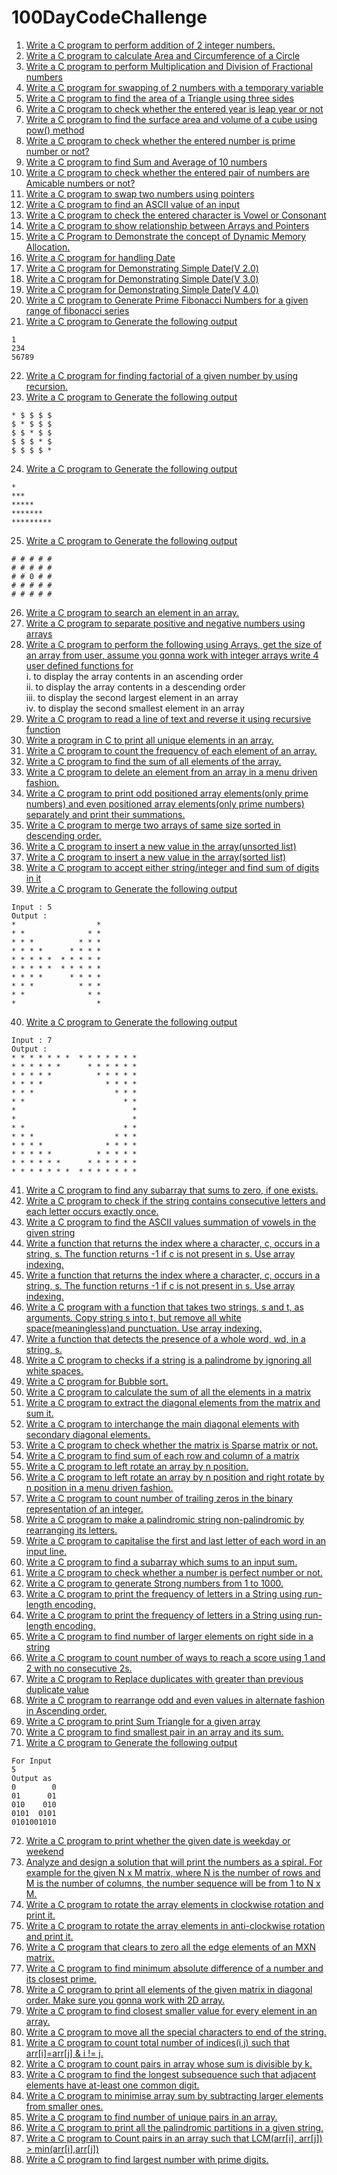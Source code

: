 # 100DayCodeChallenge
1. [Write a C program to perform addition of 2 integer numbers.](https://github.com/ShankarDhandapani/100DayCodeChallenge/blob/master/Day001.c)
2. [Write a C program to calculate Area and Circumference of a Circle](https://github.com/ShankarDhandapani/100DayCodeChallenge/blob/master/Day002.c)
3. [Write a C program to perform Multiplication and Division of Fractional numbers](https://github.com/ShankarDhandapani/100DayCodeChallenge/blob/master/Day003.c)
4. [Write a C program for swapping of 2 numbers with a temporary variable](https://github.com/ShankarDhandapani/100DayCodeChallenge/blob/master/Day004.c)
5. [Write a C program to find the area of a Triangle using three sides](https://github.com/ShankarDhandapani/100DayCodeChallenge/blob/master/Day005.c)
6. [Write a C program to check whether the entered year is leap year or not](https://github.com/ShankarDhandapani/100DayCodeChallenge/blob/master/Day006.c)
7. [Write a C program to find the surface area and volume of a cube using pow() method](https://github.com/ShankarDhandapani/100DayCodeChallenge/blob/master/Day007.c)
8. [Write a C program to check whether the entered number is prime number or not?](https://github.com/ShankarDhandapani/100DayCodeChallenge/blob/master/Day008.c)
9. [Write a C program to find Sum and Average of 10 numbers](https://github.com/ShankarDhandapani/100DayCodeChallenge/blob/master/Day009.c)
10. [Write a C program to check whether the entered pair of numbers are Amicable numbers or not?](https://github.com/ShankarDhandapani/100DayCodeChallenge/blob/master/Day010.c) 
11. [Write a C program to swap two numbers using pointers](https://github.com/ShankarDhandapani/100DayCodeChallenge/blob/master/Day011.c)
12. [Write a C program to find an ASCII value of an input](https://github.com/ShankarDhandapani/100DayCodeChallenge/blob/master/Day012.c)
13. [Write a C program to check the entered character is Vowel or Consonant](https://github.com/ShankarDhandapani/100DayCodeChallenge/blob/master/Day013.c)
14. [Write a C program to show relationship between Arrays and Pointers](https://github.com/ShankarDhandapani/100DayCodeChallenge/blob/master/Day014.c)
15. [Write a C Program to Demonstrate the concept of Dynamic Memory Allocation.](https://github.com/ShankarDhandapani/100DayCodeChallenge/blob/master/Day015.c)
16. [Write a C program for handling Date](https://github.com/ShankarDhandapani/100DayCodeChallenge/blob/master/Day016.c)
17. [Write a C program for Demonstrating Simple Date(V 2.0)](https://github.com/ShankarDhandapani/100DayCodeChallenge/blob/master/Day017.c)
18. [Write a C program for Demonstrating Simple Date(V 3.0)](https://github.com/ShankarDhandapani/100DayCodeChallenge/blob/master/Day018.c)
19. [Write a C program for Demonstrating Simple Date(V 4.0)](https://github.com/ShankarDhandapani/100DayCodeChallenge/blob/master/Day019.c)
20. [Write a C program to Generate Prime Fibonacci Numbers for a given range of fibonacci series](https://github.com/ShankarDhandapani/100DayCodeChallenge/blob/master/Day020.c)
21. [Write a C program to Generate the following output](https://github.com/ShankarDhandapani/100DayCodeChallenge/blob/master/Day021.c)
```
1 
234 
56789 
```
22. [Write a C program for finding factorial of a given number by using recursion.](https://github.com/ShankarDhandapani/100DayCodeChallenge/blob/master/Day022.c)
23. [Write a C program to Generate the following output](https://github.com/ShankarDhandapani/100DayCodeChallenge/blob/master/Day023.c)
```
* $ $ $ $ 
$ * $ $ $ 
$ $ * $ $ 
$ $ $ * $ 
$ $ $ $ * 
```
24. [Write a C program to Generate the following output](https://github.com/ShankarDhandapani/100DayCodeChallenge/blob/master/Day024.c)
```
* 
*** 
***** 
******* 
********* 
```
25. [Write a C program to Generate the following output](https://github.com/ShankarDhandapani/100DayCodeChallenge/blob/master/Day025.c)
```
# # # # #
# # # # #
# # 0 # #
# # # # #
# # # # #
```
26. [Write a C program to search an element in an array.](https://github.com/ShankarDhandapani/100DayCodeChallenge/blob/master/Day026.c)
27. [Write a C program to separate positive and negative numbers using arrays](https://github.com/ShankarDhandapani/100DayCodeChallenge/blob/master/Day027.c)
28. [Write a C program to perform the following using Arrays,
get the size of an array from user, assume you gonna work with integer arrays
write 4 user defined functions for](https://github.com/ShankarDhandapani/100DayCodeChallenge/blob/master/Day028.c)<br/>
i. to display the array contents in an ascending order<br/>
ii. to display the array contents in a descending order<br/>
iii. to display the second largest element in an array<br/>
iv. to display the second smallest element in an array<br/>
29. [Write a C program to read a line of text and reverse it using recursive function ](https://github.com/ShankarDhandapani/100DayCodeChallenge/blob/master/Day029.c)
30. [Write a program in C to print all unique elements in an array.
](https://github.com/ShankarDhandapani/100DayCodeChallenge/blob/master/Day030.c)
31. [Write a C program to count the frequency of each element of an array.](https://github.com/ShankarDhandapani/100DayCodeChallenge/blob/master/Day031.c)
32. [Write a C program to find the sum of all elements of the array.](https://github.com/ShankarDhandapani/100DayCodeChallenge/blob/master/Day032.c)
33. [Write a C program to delete an element from an array in a menu driven fashion.](https://github.com/ShankarDhandapani/100DayCodeChallenge/blob/master/Day033.c)
34. [Write a C program to print odd positioned array elements(only prime numbers) and even positioned array elements(only prime numbers) separately and print their summations.
](https://github.com/ShankarDhandapani/100DayCodeChallenge/blob/master/Day034.c)
35. [Write a C program to merge two arrays of same size sorted in descending order.](https://github.com/ShankarDhandapani/100DayCodeChallenge/blob/master/Day035.c)
36. [Write a C program to insert a new value in the array(unsorted list)](https://github.com/ShankarDhandapani/100DayCodeChallenge/blob/master/Day036.c)
37. [Write a C program to insert a new value in the array(sorted list)](https://github.com/ShankarDhandapani/100DayCodeChallenge/blob/master/Day037.c)
38. [Write a C program to accept either string/integer and find sum of digits in it](https://github.com/ShankarDhandapani/100DayCodeChallenge/blob/master/Day038.c)
39. [Write a C program to Generate the following output](https://github.com/ShankarDhandapani/100DayCodeChallenge/blob/master/Day039.c)
```
Input : 5
Output :
*                  *
* *              * *
* * *          * * *
* * * *      * * * *
* * * * *  * * * * *
* * * * *  * * * * *
* * * *      * * * *
* * *          * * *
* *              * *
*                  *
```
40. [Write a C program to Generate the following output](https://github.com/ShankarDhandapani/100DayCodeChallenge/blob/master/Day040.c)
```
Input : 7
Output :
* * * * * * *  * * * * * * *
* * * * * *      * * * * * *
* * * * *          * * * * *
* * * *              * * * *
* * *                  * * *
* *                      * *
*                          *
*                          *
* *                      * *
* * *                  * * *
* * * *              * * * *
* * * * *          * * * * *
* * * * * *      * * * * * *
* * * * * * *  * * * * * * *
```
41. [Write a C program to find any subarray that sums to zero, if one exists.](https://github.com/ShankarDhandapani/100DayCodeChallenge/blob/master/Day041.c)
42. [Write a C program to check if the string contains consecutive letters and each letter occurs exactly once. 
](https://github.com/ShankarDhandapani/100DayCodeChallenge/blob/master/Day042.c)
43. [Write a C program to find the ASCII values summation of vowels in the given string](https://github.com/ShankarDhandapani/100DayCodeChallenge/blob/master/Day043.c)
44. [Write a function that returns the index where a character, c, occurs in a string, s. The function returns -1 if c is not present in s. Use array indexing.](https://github.com/ShankarDhandapani/100DayCodeChallenge/blob/master/Day044.c)
45. [Write a function that returns the index where a character, c, occurs in a string, s. The function returns -1 if c is not present in s. Use array indexing.](https://github.com/ShankarDhandapani/100DayCodeChallenge/blob/master/Day045.c)
46. [Write a C program with a function that takes two strings, s and t, as arguments. Copy string s into t, but remove all white space(meaningless)and punctuation. Use array indexing.](https://github.com/ShankarDhandapani/100DayCodeChallenge/blob/master/Day046.c)
47. [Write a function that detects the presence of a whole word, wd, in a string, s.](https://github.com/ShankarDhandapani/100DayCodeChallenge/blob/master/Day047.c)
48. [Write a C program to checks if a string is a palindrome by ignoring all white spaces.](https://github.com/ShankarDhandapani/100DayCodeChallenge/blob/master/Day048.c)
49. [Write a C program for Bubble sort.](https://github.com/ShankarDhandapani/100DayCodeChallenge/blob/master/Day049.c)
50. [Write a C program to calculate the sum of all the elements in a matrix](https://github.com/ShankarDhandapani/100DayCodeChallenge/blob/master/Day050.c)
51. [Write a C program to extract the diagonal elements from the matrix and sum it.](https://github.com/ShankarDhandapani/100DayCodeChallenge/blob/master/Day051.c)
52. [Write a C program to interchange the main diagonal elements with secondary diagonal elements.](https://github.com/ShankarDhandapani/100DayCodeChallenge/blob/master/Day052.c)
53. [Write a C program to check whether the matrix is Sparse matrix or not. ](https://github.com/ShankarDhandapani/100DayCodeChallenge/blob/master/Day053.c)
54. [Write a C program to find sum of each row and column of a matrix](https://github.com/ShankarDhandapani/100DayCodeChallenge/blob/master/Day054.c)
55. [Write a C program to left rotate an array by n position.](https://github.com/ShankarDhandapani/100DayCodeChallenge/blob/master/Day055.c)
56. [Write a C program to left rotate an array by n position and right rotate by n position in a menu driven fashion.](https://github.com/ShankarDhandapani/100DayCodeChallenge/blob/master/Day056.c)
57. [Write a C program to count number of trailing zeros in the binary representation of an integer.](https://github.com/ShankarDhandapani/100DayCodeChallenge/blob/master/Day057.c)
58. [Write a C program to make a palindromic string non-palindromic by rearranging its letters.](https://github.com/ShankarDhandapani/100DayCodeChallenge/blob/master/Day058.c)
59. [Write a C program to capitalise the first and last letter of each word in an input line.](https://github.com/ShankarDhandapani/100DayCodeChallenge/blob/master/Day059.c)
60. [Write a C program to find a subarray which sums to an input sum.](https://github.com/ShankarDhandapani/100DayCodeChallenge/blob/master/Day060.c)
61. [Write a C program to check whether a number is perfect number or not.](https://github.com/ShankarDhandapani/100DayCodeChallenge/blob/master/Day061.c)
62. [Write a C program to generate Strong numbers from 1 to 1000.](https://github.com/ShankarDhandapani/100DayCodeChallenge/blob/master/Day062.c)
63. [Write a C program to print the frequency of letters in a String using run-length encoding.](https://github.com/ShankarDhandapani/100DayCodeChallenge/blob/master/Day063.c)
64. [Write a C program to print the frequency of letters in a String using run-length encoding.](https://github.com/ShankarDhandapani/100DayCodeChallenge/blob/master/Day064.c)
65. [Write a C program to find number of larger elements on right side in a string](https://github.com/ShankarDhandapani/100DayCodeChallenge/blob/master/Day065.c)
66. [Write a C program to count number of ways to reach a score using 1 and 2 with no consecutive 2s.](https://github.com/ShankarDhandapani/100DayCodeChallenge/blob/master/Day066.c)
67. [Write a C program to Replace duplicates with greater than previous duplicate value](https://github.com/ShankarDhandapani/100DayCodeChallenge/blob/master/Day067.c)
68. [Write a C program to rearrange odd and even values in alternate fashion in Ascending order.](https://github.com/ShankarDhandapani/100DayCodeChallenge/blob/master/Day068.c)
69. [Write a C program to print Sum Triangle for a given array](https://github.com/ShankarDhandapani/100DayCodeChallenge/blob/master/Day069.c)
70. [Write a C program to find smallest pair in an array and its sum.](https://github.com/ShankarDhandapani/100DayCodeChallenge/blob/master/Day070.c)
71. [Write a C program to Generate the following output](https://github.com/ShankarDhandapani/100DayCodeChallenge/blob/master/Day071.c)
```
For Input
5
Output as
0        0
01      01
010    010 
0101  0101 
0101001010
```
72. [Write a C program to print whether the given date is weekday or weekend](https://github.com/ShankarDhandapani/100DayCodeChallenge/blob/master/Day072.c)
73. [Analyze and design a solution that will print the numbers as a spiral. For example for the given N x M matrix, where N is the number of rows and M is the number of columns, the number sequence will be from 1 to N x M.](https://github.com/ShankarDhandapani/100DayCodeChallenge/blob/master/Day073.c)
74. [Write a C program to rotate the array elements in clockwise rotation and print it.](https://github.com/ShankarDhandapani/100DayCodeChallenge/blob/master/Day074.c)
75. [Write a C program to rotate the array elements in anti-clockwise rotation and print it.](https://github.com/ShankarDhandapani/100DayCodeChallenge/blob/master/Day075.c)
76. [Write a C program that clears to zero all the edge elements of an MXN matrix.](https://github.com/ShankarDhandapani/100DayCodeChallenge/blob/master/Day076.c)
77. [Write a C program to find minimum absolute difference of a number and its closest prime.](https://github.com/ShankarDhandapani/100DayCodeChallenge/blob/master/Day077.c)
78. [Write a C program to print all elements of the given matrix in diagonal order. Make sure you gonna work with 2D array.](https://github.com/ShankarDhandapani/100DayCodeChallenge/blob/master/Day078.c)
79. [Write a C program to find closest smaller value for every element in an array.](https://github.com/ShankarDhandapani/100DayCodeChallenge/blob/master/Day079.c)
80. [Write a C program to move all the special characters to end of the string.](https://github.com/ShankarDhandapani/100DayCodeChallenge/blob/master/Day080.c)
81. [Write a C program to count total number of indices(i,j) such that arr[i]=arr[j] & i != j.](https://github.com/ShankarDhandapani/100DayCodeChallenge/blob/master/Day081.c)
82. [Write a C program to count pairs in array whose sum is divisible by k.](https://github.com/ShankarDhandapani/100DayCodeChallenge/blob/master/Day082.c)
83. [Write a C program to find the longest subsequence such that adjacent elements have at-least one common digit.](https://github.com/ShankarDhandapani/100DayCodeChallenge/blob/master/Day083.c)
84. [Write a C program to minimise array sum by subtracting larger elements from smaller ones.](https://github.com/ShankarDhandapani/100DayCodeChallenge/blob/master/Day084.c)
85. [Write a C program to find number of unique pairs in an array.](https://github.com/ShankarDhandapani/100DayCodeChallenge/blob/master/Day085.c)
86. [Write a C program to print all the palindromic partitions in a given string.](https://github.com/ShankarDhandapani/100DayCodeChallenge/blob/master/Day086.c)
87. [Write a C program to Count pairs in an array such that LCM(arr[i], arr[j]) > min(arr[i],arr[j])
](https://github.com/ShankarDhandapani/100DayCodeChallenge/blob/master/Day087.c)
88. [Write a C program to find largest number with prime digits.](https://github.com/ShankarDhandapani/100DayCodeChallenge/blob/master/Day088.c)
